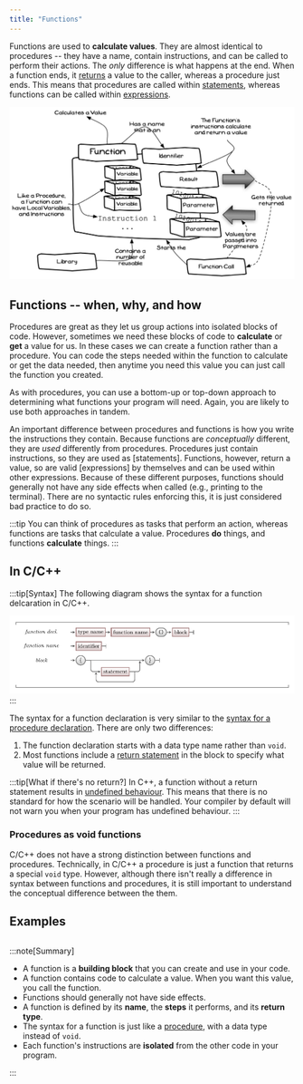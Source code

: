 ```yaml
---
title: "Functions"
---
```


Functions are used to **calculate values**. They are almost identical to procedures -- they have a name, contain instructions, and can be called to perform their actions. The *only* difference is what happens at the end. When a function ends, it [returns](../05-return) a value to the caller, whereas a procedure just ends. This means that procedures are called within [statements](../../../../part-1-instructions/2-communicating-syntax/1-concepts/02-statement), whereas functions can be called within [expressions](../../../../part-1-instructions/2-communicating-syntax/1-concepts/03-expression).

![A function is just like a method, except it calculates and returns a value](./images/storing-and-using-data/function.png "A function is just like a method, except it calculates and returns a value")
<!-- TODO: add dotted paper background -->

## Functions -- when, why, and how

Procedures are great as they let us group actions into isolated blocks of code. However, sometimes we need these blocks of code to **calculate** or **get** a value for us. In these cases we can create a function rather than a procedure. You can code the steps needed within the function to calculate or get the data needed, then anytime you need this value you can just call the function you created.

As with procedures, you can use a bottom-up or top-down approach to determining what functions your program will need.
Again, you are likely to use both approaches in tandem.

An important difference between procedures and functions is how you write the instructions they contain.
Because functions are *conceptually* different, they are *used* differently from procedures.
Procedures just contain instructions, so they are used as [statements].
Functions, however, return a value, so are valid [expressions] by themselves and can be used within other expressions.
Because of these different purposes, functions should generally not have any side effects when called (e.g., printing to the terminal).
There are no syntactic rules enforcing this, it is just considered bad practice to do so.

:::tip
You can think of procedures as tasks that perform an action, whereas functions are tasks that calculate a value. Procedures **do** things, and functions **calculate** things.
:::

## In C/C++

:::tip[Syntax]
The following diagram shows the syntax for a function delcaration in C/C++.

![Syntax for a C/C++ function declaration](./images/function-decl.png)
:::

The syntax for a function declaration is very similar to the [syntax for a procedure declaration](../02-procedures#in-cc).
There are only two differences:

1. The function declaration starts with a data type name rather than `void`.
2. Most functions include a [return statement](../05-return) in the block to specify what value will be returned.

:::tip[What if there's no return?]
In C++, a function without a return statement results in [undefined behaviour](https://en.wikipedia.org/wiki/Undefined_behavior). This means that there is no standard for how the scenario will be handled. Your compiler by default will not warn you when your program has undefined behaviour.
:::

### Procedures as void functions

C/C++ does not have a strong distinction between functions and procedures. Technically, in C/C++ a procedure is just a function that returns a special `void` type. However, although there isn't really a difference in syntax between functions and procedures, it is still important to understand the conceptual difference between the them.

## Examples

```cpp

```

:::note[Summary]

- A function is a **building block** that you can create and use in your code.
- A function contains code to calculate a value. When you want this value, you call the function.
- Functions should generally not have side effects.
- A function is defined by its **name**, the **steps** it performs, and its **return type**.
- The syntax for a function is just like a [procedure](../02-procedures), with a data type instead of `void`.
- Each function's instructions are **isolated** from the other code in your program.

:::
